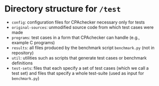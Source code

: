 <!--
This file is part of CPAchecker,
a tool for configurable software verification:
https://cpachecker.sosy-lab.org

SPDX-FileCopyrightText: 2007-2020 Dirk Beyer <https://www.sosy-lab.org>

SPDX-License-Identifier: Apache-2.0
-->

# Directory structure for `/test`

- `config`: configuration files for CPAchecker necessary only for tests
- `original-sources`: unmodified source code from which test cases were made
- `programs`: test cases in a form that CPAchecker can handle (e.g., example C programs)
- `results`: all files produced by the benchmark script `benchmark.py` (not in repository)
- `util`: utilities such as scripts that generate test cases or benchmark definitions
- `test-sets`: files that each specify a set of test cases (which we call a test set)
             and files that specify a whole test-suite (used as input for `benchmark.py`)
